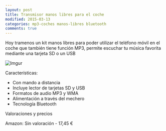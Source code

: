 ```yaml
---
layout: post
title: Transmisor manos libres para el coche
modified: 2015-03-13
categories: mp3-coches manos-libres bluetooth
comments: true
---
```


Hoy tramenos un kit manos libres para poder utilizar el teléfono móvil en el coche que también tiene función MP3, permite escuchar tu música favorita mediante una tarjeta SD o un USB

![Imgur](http://i.imgur.com/qLAVJyP.jpg?1 "Reproductor MP3 para el coche")


Características:

 - Con mando a distancia
 - Incluye lector de tarjetas SD y USB
 - Formatos de audio MP3 y WMA
 - Alimentación a través del mechero
 - Tecnología Bluetooth



Valoraciones y precios

Amazon: Sin valoración - 17,45 €
